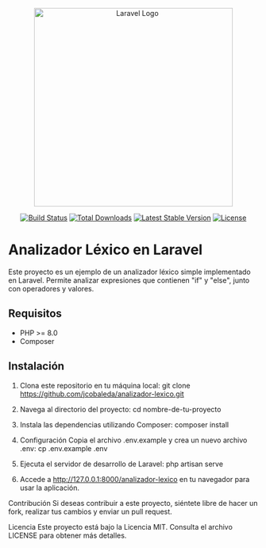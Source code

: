 <p align="center"><a href="https://laravel.com" target="_blank"><img src="https://raw.githubusercontent.com/laravel/art/master/logo-lockup/5%20SVG/2%20CMYK/1%20Full%20Color/laravel-logolockup-cmyk-red.svg" width="400" alt="Laravel Logo"></a></p>

<p align="center">
<a href="https://github.com/laravel/framework/actions"><img src="https://github.com/laravel/framework/workflows/tests/badge.svg" alt="Build Status"></a>
<a href="https://packagist.org/packages/laravel/framework"><img src="https://img.shields.io/packagist/dt/laravel/framework" alt="Total Downloads"></a>
<a href="https://packagist.org/packages/laravel/framework"><img src="https://img.shields.io/packagist/v/laravel/framework" alt="Latest Stable Version"></a>
<a href="https://packagist.org/packages/laravel/framework"><img src="https://img.shields.io/packagist/l/laravel/framework" alt="License"></a>
</p>

# Analizador Léxico en Laravel

Este proyecto es un ejemplo de un analizador léxico simple implementado en Laravel. Permite analizar expresiones que contienen "if" y "else", junto con operadores y valores.

## Requisitos

- PHP >= 8.0
- Composer

## Instalación

1. Clona este repositorio en tu máquina local:
git clone https://github.com/jcobaleda/analizador-lexico.git

2. Navega al directorio del proyecto:
cd nombre-de-tu-proyecto

3. Instala las dependencias utilizando Composer:
composer install

4. Configuración
Copia el archivo .env.example y crea un nuevo archivo .env:
cp .env.example .env

5. Ejecuta el servidor de desarrollo de Laravel:
php artisan serve

6. Accede a http://127.0.0.1:8000/analizador-lexico en tu navegador para usar la aplicación.

Contribución
Si deseas contribuir a este proyecto, siéntete libre de hacer un fork, realizar tus cambios y enviar un pull request.

Licencia
Este proyecto está bajo la Licencia MIT. Consulta el archivo LICENSE para obtener más detalles.
